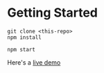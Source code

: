 # Getting Started 
```
git clone <this-repo>
npm install

npm start
```
Here's a [live demo](https://my-react-chat-app-test.netlify.app/)
